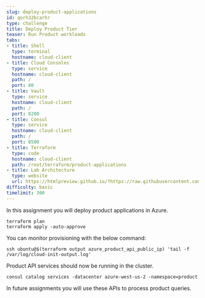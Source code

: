 ```yaml
---
slug: deploy-product-applications
id: qorh32bcarhr
type: challenge
title: Deploy Product Tier
teaser: Run Product workloads
tabs:
- title: Shell
  type: terminal
  hostname: cloud-client
- title: Cloud Consoles
  type: service
  hostname: cloud-client
  path: /
  port: 80
- title: Vault
  type: service
  hostname: cloud-client
  path: /
  port: 8200
- title: Consul
  type: service
  hostname: cloud-client
  path: /
  port: 8500
- title: Terraform
  type: code
  hostname: cloud-client
  path: /root/terraform/product-applications
- title: Lab Architecture
  type: website
  url: https://htmlpreview.github.io/?https://raw.githubusercontent.com/hashicorp/field-workshops-consul/blob/master/instruqt-tracks/multi-cloud-service-networking-with-consul/assets/diagrams/diagrams.html
difficulty: basic
timelimit: 300
---
```

In this assignment you will deploy product applications in Azure.

```
terraform plan
terraform apply -auto-approve
```

You can monitor provisioning with the below command: <br>

```
ssh ubuntu@$(terraform output azure_product_api_public_ip) 'tail -f /var/log/cloud-init-output.log'
```

Product API services should now be running in the cluster.

```
consul catalog services -datacenter azure-west-us-2 -namespace=product
```

In future assignments you will use these APIs to process product queries.
